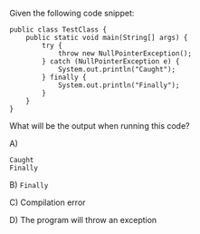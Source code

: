 Given the following code snippet:

```
public class TestClass {
    public static void main(String[] args) {
        try {
            throw new NullPointerException();
        } catch (NullPointerException e) {
            System.out.println("Caught");
        } finally {
            System.out.println("Finally");
        }
    }
}
```

What will be the output when running this code?

A)
```
Caught
Finally
```

B) `Finally`

C) Compilation error

D) The program will throw an exception

